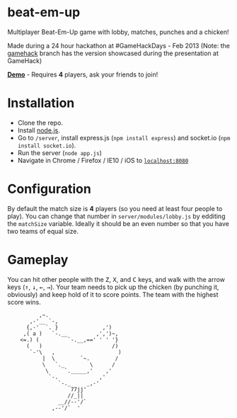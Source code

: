 beat-em-up
==========

Multiplayer Beat-Em-Up game with lobby, matches, punches and a chicken!

Made during a 24 hour hackathon at #GameHackDays - Feb 2013 
(Note: the [gamehack](https://github.com/dude-seriously/beat-em-up/tree/gamehack) branch 
has the version showcased during the presentation at GameHack)

**[Demo](http://moka.co:8080/)** - Requires **4** players, ask your friends to join!

Installation
==========

* Clone the repo.
* Install [node.js](http://nodejs.org/).
* Go to `/server`, install express.js (`npm install express`) and socket.io (`npm install socket.io`).
* Run the server (`node app.js`)
* Navigate in Chrome / Firefox / IE10 / iOS to [`localhost:8080`](http://localhost:8080)

Configuration
==========
By default the match size is **4** players (so you need at least four people to play). 
You can change that number in `server/modules/lobby.js` by edditing the `matchSize` variable. 
Ideally it should be an even number so that you have two teams of equal size.

Gameplay
==========
You can hit other people with the <kbd>Z</kbd>, <kbd>X</kbd>, and <kbd>C</kbd> keys, and walk with the arrow keys 
(<kbd>↑</kbd>, <kbd>↓</kbd>, <kbd>←</kbd>, <kbd>→</kbd>). Your team needs to pick up the chicken (by punching it, 
obviously) and keep hold of it to score points. The team with the highest score wins.


              ,~.
           ,-'__ `-,
          {,-'  `. }              ,')
         ,( a )   `-.__         ,',')~,
        <=.) (         `-.__,==' ' ' '}
          (   )                      /)
           `-'\   ,                    )
               |  \        `~.        /
               \   `._        \      /
                \     `._____,'    ,'
                 `-.             ,'
                    `-._     _,-'
                        77jj'
                       //_||
                    __//--'/`          
                  ,--'/`  '
